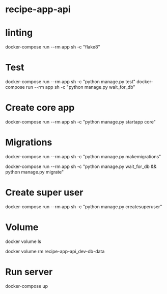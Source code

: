 # recipe-app-api

# linting

docker-compose run --rm app sh -c "flake8"

# Test

docker-compose run --rm app sh -c "python manage.py test"
docker-compose run --rm app sh -c "python manage.py wait_for_db"

# Create core app

docker-compose run --rm app sh -c "python manage.py startapp core"

# Migrations

docker-compose run --rm app sh -c "python manage.py makemigrations"

docker-compose run --rm app sh -c "python manage.py wait_for_db && python manage.py migrate"

# Create super user

docker-compose run --rm app sh -c "python manage.py createsuperuser"

# Volume

<!-- List all volumes -->

docker volume ls

<!-- clear data in our database -->

docker volume rm recipe-app-api_dev-db-data

# Run server

docker-compose up
